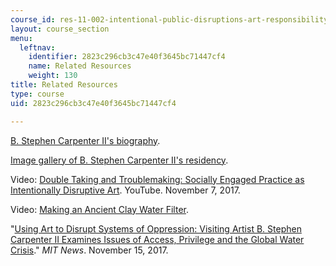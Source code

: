 ```yaml
---
course_id: res-11-002-intentional-public-disruptions-art-responsibility-and-pedagogy-fall-2017
layout: course_section
menu:
  leftnav:
    identifier: 2823c296cb3c47e40f3645bc71447cf4
    name: Related Resources
    weight: 130
title: Related Resources
type: course
uid: 2823c296cb3c47e40f3645bc71447cf4

---
```


[B. Stephen Carpenter II's biography](https://arts.mit.edu/artists/stephen-carpenter/#biography).

[Image gallery of B. Stephen Carpenter II's residency](https://www.flickr.com/photos/artsatmit/sets/72157689740397534).

Video: [Double Taking and Troublemaking: Socially Engaged Practice as Intentionally Disruptive Art](https://www.youtube.com/watch?v=eKUK-2ZzP60). YouTube. November 7, 2017. 

Video: [Making an Ancient Clay Water Filter](https://rtlln1kraz3heqyqi5ac19ce-wpengine.netdna-ssl.com/wp-content/uploads/2018/06/Making-a-Clay-Water-Filter_v2.mp4). 

"[Using Art to Disrupt Systems of Oppression: Visiting Artist B. Stephen Carpenter II Examines Issues of Access, Privilege and the Global Water Crisis](http://news.mit.edu/2017/stephen-carpenter-using-art-disrupt-systems-oppression-1115)." _MIT News_. November 15, 2017.